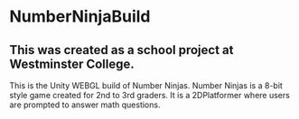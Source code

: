 # NumberNinjaBuild
## This was created as a school project at Westminster College.

This is the Unity WEBGL build of Number Ninjas. Number Ninjas is a 8-bit style game 
created for 2nd to 3rd graders. It is a 2DPlatformer where users are prompted to 
answer math questions. 


